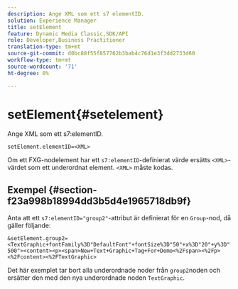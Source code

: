 ```yaml
---
description: Ange XML som ett s7 elementID.
solution: Experience Manager
title: setElement
feature: Dynamic Media Classic,SDK/API
role: Developer,Business Practitioner
translation-type: tm+mt
source-git-commit: d0bc88f55f857762b3bab4c76d1e3f3dd2733d60
workflow-type: tm+mt
source-wordcount: '71'
ht-degree: 0%

---
```



# setElement{#setelement}

Ange XML som ett s7:elementID.

`setElement.elementID=<XML>`

Om ett FXG-nodelement har ett `s7:elementID`-definierat värde ersätts `<XML>`-värdet som ett underordnat element. `<XML>` måste kodas.

## Exempel {#section-f23a998b18994dd3b5d4e1965718db9f}

Anta att ett `s7:elementID="group2"`-attribut är definierat för en `Group`-nod, då gäller följande:

`&setElement.group2=<TextGraphic+fontFamily%3D"DefaultFont"+fontSize%3D"50"+x%3D"20"+y%3D"500"><content><p><span>New+Text+Graphic+Tag+For+Demo<%2Fspan><%2Fp><%2Fcontent><%2FTextGraphic>`

Det här exemplet tar bort alla underordnade noder från `group2`noden och ersätter den med den nya underordnade noden `TextGraphic`.
